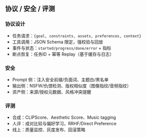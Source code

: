 ## 协议 / 安全 / 评测

### 协议设计
- 任务请求：`{goal, constraints, assets, preferences, context}`
- 工具调用：JSON Schema 限定，强校验与回放
- 事件与状态：`started/progress/done/error` + 指标
- 断点恢复：任务ID + 幂等 Replay（基于缓存与日志）

### 安全
- Prompt 侧：注入安全前缀/负面词、主题白/黑名单
- 输出侧：NSFW/仇恨检测、版权相似度（图像指纹/音频指纹）
- 资产侧：来源/授权元数据、风格冲突提醒

### 评测
- 合成：CLIPScore、Aesthetic Score、Music tagging
- 人评：成对比较与偏好学习，RRHF/Direct Preference
- 线上：质量监控、灰度发布、回滚策略


